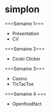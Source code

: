 # simplon

===Semaine 1===

* Présentation
* CV

===Semaine 2===

* Cooki Clicker


===Semaine 3===

* Casino
* TicTacToe

===Semaine 4 ===

* Openfoodfact

